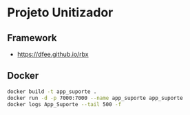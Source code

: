 # Projeto Unitizador

## Framework

- https://dfee.github.io/rbx

## Docker

```bash
docker build -t app_suporte .
docker run -d -p 7000:7000 --name app_suporte app_suporte
docker logs App_Suporte --tail 500 -f
```

